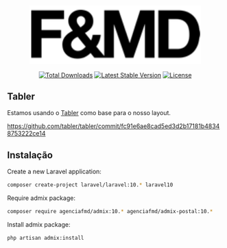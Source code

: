 <p align="center"><a href="https://fmd.ag" target="_blank"><img src="https://github.com/agenciafmd/admix/raw/master/docs/fmd.png" width="400" alt="Logo da F&MD"></a></p>

<p align="center">
<a href="https://packagist.org/packages/agenciafmd/admix"><img src="https://img.shields.io/packagist/dt/agenciafmd/admix" alt="Total Downloads"></a>
<a href="https://packagist.org/packages/agenciafmd/admix"><img src="https://img.shields.io/packagist/v/agenciafmd/admix" alt="Latest Stable Version"></a>
<a href="https://packagist.org/packages/agenciafmd/admix"><img src="https://img.shields.io/packagist/l/agenciafmd/admix" alt="License"></a>
</p>

## Tabler

Estamos usando o [Tabler](https://tabler.github.io/) como base para o nosso layout.

https://github.com/tabler/tabler/commit/fc91e6ae8cad5ed3d2b17181b48348753222ce14

## Instalação

Create a new Laravel application:

```bash
composer create-project laravel/laravel:10.* laravel10
```

Require admix package:

```bash
composer require agenciafmd/admix:10.* agenciafmd/admix-postal:10.*
```

Install admix package:

```bash
php artisan admix:install
```